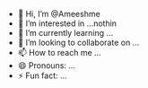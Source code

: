 - 👋 Hi, I’m @Ameeshme
- 👀 I’m interested in ...nothin
- 🌱 I’m currently learning ...
- 💞️ I’m looking to collaborate on ...
- 📫 How to reach me ...
- 😄 Pronouns: ...
- ⚡ Fun fact: ...

<!---
Ameeshme/Ameeshme is a ✨ special ✨ repository because its `README.md` (this file) appears on your GitHub profile.
You can click the Preview link to take a look at your changes.
--->
